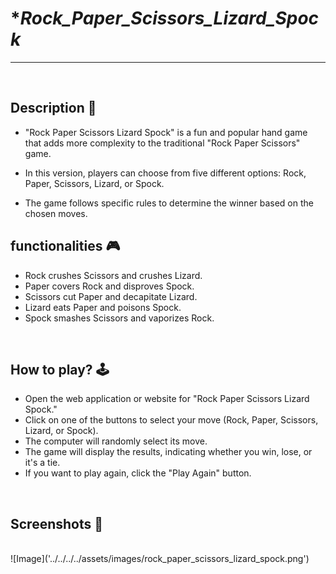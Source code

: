 # **Rock_Paper_Scissors_Lizard_Spock* 

---

<br>

## **Description 📃**
<!-- add your game description here  -->
- "Rock Paper Scissors Lizard Spock" is a fun and popular hand game that adds more complexity to the traditional "Rock Paper Scissors" game. 

- In this version, players can choose from five different options: Rock, Paper, Scissors, Lizard, or Spock. 

- The game follows specific rules to determine the winner based on the chosen moves.

## **functionalities 🎮**
<!-- add functionalities over here -->
- Rock crushes Scissors and crushes Lizard.
- Paper covers Rock and disproves Spock.
- Scissors cut Paper and decapitate Lizard.
- Lizard eats Paper and poisons Spock.
- Spock smashes Scissors and vaporizes Rock.
<br>

## **How to play? 🕹️**
<!-- add the steps how to play games -->
- Open the web application or website for "Rock Paper Scissors Lizard Spock."
- Click on one of the buttons to select your move (Rock, Paper, Scissors, Lizard, or Spock).
- The computer will randomly select its move.
- The game will display the results, indicating whether you win, lose, or it's a tie.
- If you want to play again, click the "Play Again" button.

<br>

## **Screenshots 📸**

<br>
<!-- add your screenshots like this -->
<!-- ![image](url) -->
![Image]('../../../../assets/images/rock_paper_scissors_lizard_spock.png')

<br>
